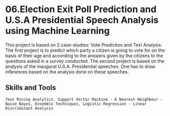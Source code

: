 # 06.Election Exit Poll Prediction and U.S.A Presidential Speech Analysis using Machine Learning

This project is based on 2 case-studies: Vote Prediction and Text Analysis. The first project is to predict which party a citizen is going to vote for on the basis of their age and according to the answers given by the citizens to the questions asked in a survey conducted. The second project is based on the analysis of the inaugural U.S.A. Presidential speeches. One has to draw inferences based on the analysis done on these speeches.

## Skills and Tools

    Text Mining Analytics, Support Vector Machine - K Nearest Neighbour - Naive Bayes, Ensemble Techniques, Logistic Regression - Linear Discriminant Analysis
